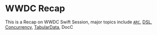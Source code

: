 #  WWDC Recap

This is a Recap on WWDC Swift Session, major topics include [`ARC`][ARC], [DSL][DSL], [Concurrency][Concurrency], [TabularData][TabularData], DocC

[ARC]: Documentation/ARC.md
[DSL]: Documentation/DSL.md
[Concurrency]: Documentation/Concurrency.md
[TabularData]: Documentation/TabularData.md

